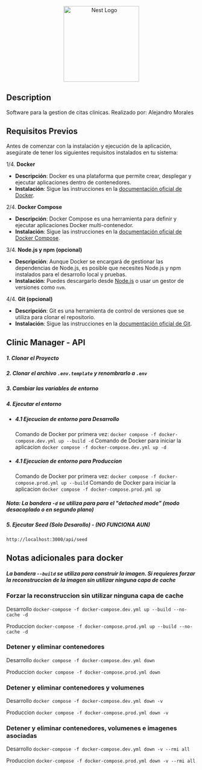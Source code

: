 <p align="center">
  <a href="http://nestjs.com/" target="blank"><img src="https://nestjs.com/img/logo-small.svg" width="200" alt="Nest Logo" /></a>
</p>

[circleci-image]: https://img.shields.io/circleci/build/github/nestjs/nest/master?token=abc123def456
[circleci-url]: https://circleci.com/gh/nestjs/nest


## Description

Software para la gestion de citas clinicas. Realizado por: Alejandro Morales

## Requisitos Previos

Antes de comenzar con la instalación y ejecución de la aplicación, asegúrate de tener los siguientes requisitos instalados en tu sistema:

1/4. **Docker**
   - **Descripción**: Docker es una plataforma que permite crear, desplegar y ejecutar aplicaciones dentro de contenedores.
   - **Instalación**: Sigue las instrucciones en la [documentación oficial de Docker](https://docs.docker.com/get-docker/).

2/4. **Docker Compose**
   - **Descripción**: Docker Compose es una herramienta para definir y ejecutar aplicaciones Docker multi-contenedor.
   - **Instalación**: Sigue las instrucciones en la [documentación oficial de Docker Compose](https://docs.docker.com/compose/install/).

3/4. **Node.js y npm (opcional)**
   - **Descripción**: Aunque Docker se encargará de gestionar las dependencias de Node.js, es posible que necesites Node.js y npm instalados para el desarrollo local y pruebas.
   - **Instalación**: Puedes descargarlo desde [Node.js](https://nodejs.org/) o usar un gestor de versiones como `nvm`.

4/4. **Git (opcional)**
   - **Descripción**: Git es una herramienta de control de versiones que se utiliza para clonar el repositorio.
   - **Instalación**: Sigue las instrucciones en la [documentación oficial de Git](https://git-scm.com/book/en/v2/Getting-Started-Installing-Git).


## Clinic Manager - API

##### 1. Clonar el Proyecto
##### 2. Clonar el archivo ```.env.template``` y renombrarlo a ```.env```
##### 3. Cambiar las variables de entorno
##### 4. Ejecutar el entorno
*  ##### 4.1 Ejecucion de entorno para Desarrollo
   Comando de Docker por primera vez:
```docker compose -f docker-compose.dev.yml up --build -d```
 Comando de Docker para iniciar la aplicacion 
```docker compose -f docker-compose.dev.yml up -d  ```
*  ##### 4.1 Ejecucion de entorno para Produccion
   Comando de Docker por primera vez:
```docker compose -f docker-compose.prod.yml up --build```
   Comando de Docker para iniciar la aplicacion 
```docker compose -f docker-compose.prod.yml up ```
##### Nota: La bandera ```-d``` se utiliza para para el "detached mode" (modo desacoplado o en segundo plano)
##### 5. Ejecutar Seed (Solo Desarollo) - (NO FUNCIONA AUN)
```http://localhost:3000/api/seed```

## Notas adicionales para docker

 ##### La bandera ```--build``` se utiliza para construir la imagen. Si requieres forzar la reconstruccion de la imagen sin utilizar ninguna capa de cache 

 ### Forzar la reconstruccion sin utilizar ninguna capa de cache
 Desarrollo
```docker-compose -f docker-compose.dev.yml up --build --no-cache -d```

Produccion
```docker-compose -f docker-compose.prod.yml up --build --no-cache -d```

### Detener y eliminar contenedores
Desarrollo
```docker compose -f docker-compose.dev.yml down ```

Produccion
```docker compose -f docker-compose.prod.yml down ```

### Detener y eliminar contenedores y volumenes
Desarrollo
```docker compose -f docker-compose.dev.yml down -v```

Produccion
```docker compose -f docker-compose.prod.yml down -v```

### Detener y eliminar contenedores, volumenes e imagenes asociadas
Desarrollo
```docker-compose -f docker-compose.dev.yml down -v --rmi all```

Produccion
```docker-compose -f docker-compose.prod.yml down -v --rmi all```